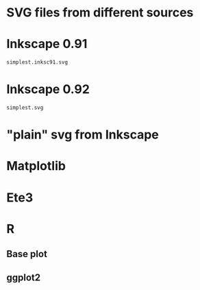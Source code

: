 SVG files from different sources
================================

# Inkscape 0.91

`simplest.inksc91.svg`

# Inkscape 0.92

`simplest.svg`

# "plain" svg from Inkscape



# Matplotlib



# Ete3

# R

## Base plot

## ggplot2
